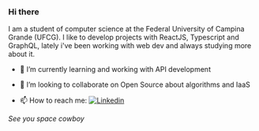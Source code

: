 ### Hi there  

I am a student of computer science at the Federal University of Campina Grande (UFCG). I like to develop projects with ReactJS, Typescript and GraphQL, lately i've been working with web dev and always studying more about it.



- 🌱 I’m currently learning and working with API development

- 👯 I’m looking to collaborate on Open Source about algorithms and IaaS


- 📫 How to reach me: 
[![Linkedin](https://img.shields.io/badge/-LinkedIn-blue?style=flat&logo=linkedin)](https://www.linkedin.com/in/brener-quevedo)


 *See you space cowboy*
 

